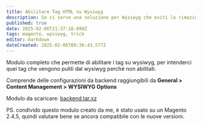 ```yaml
---
title: Abilitare Tag HTML su Wysiwyg
description: Se ci serve una soluzione per Wysiwyg che eviti la rimozione di determinati Tag HTML a noi necessari, proviamo questa soluzione.
published: true
date: 2025-02-06T21:37:18.698Z
tags: magento, wysiwyg, trick
editor: markdown
dateCreated: 2025-02-06T09:36:43.577Z
---
```


Modulo completo che permette di abilitare i tag su wysiwyg, per intenderci quei tag che vengono puliti dal wysiwyg perché non abilitati.

Comprende delle configurazioni da backend raggiungibili da **General > Content Management > WYSIWYG Options**

Modulo da scaricare:
[backend.tar.xz](/magento_2_utils/backend.tar.xz)

PS. condivido questo modulo creato da me, è stato usato su un Magento 2.4.5, quindi valutare bene se ancora compatibile con le nuove versioni.